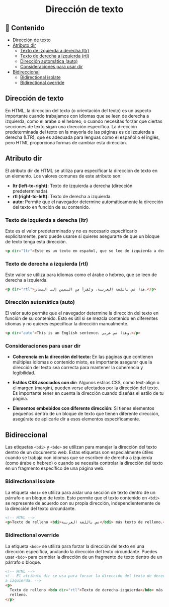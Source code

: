 <h1 align='center'>Dirección de texto</h1>

<h2>📑 Contenido</h2>

- [Dirección de texto](#dirección-de-texto)
- [Atributo dir](#atributo-dir)
  - [Texto de izquierda a derecha (ltr)](#texto-de-izquierda-a-derecha-ltr)
  - [Texto de derecha a izquierda (rtl)](#texto-de-derecha-a-izquierda-rtl)
  - [Dirección automática (auto)](#dirección-automática-auto)
  - [Consideraciones para usar dir](#consideraciones-para-usar-dir)
- [Bidireccional](#bidireccional)
  - [Bidirectional isolate](#bidirectional-isolate)
  - [Bidirectional override](#bidirectional-override)

## Dirección de texto

En HTML, la dirección del texto (o orientación del texto) es un aspecto importante cuando trabajamos con idiomas que se leen de derecha a izquierda, como el árabe o el hebreo, o cuando necesitas forzar que ciertas secciones de texto sigan una dirección específica. La dirección predeterminada del texto en la mayoría de las páginas es de izquierda a derecha (LTR), que es adecuada para lenguas como el español o el inglés, pero HTML proporciona formas de cambiar esta dirección.

## Atributo dir

El atributo dir de HTML se utiliza para especificar la dirección de texto en un elemento. Los valores comunes de este atributo son:

- **ltr (left-to-right):** Texto de izquierda a derecha (dirección predeterminada).
- **rtl (right-to-left):** Texto de derecha a izquierda.
- **auto:** Permite que el navegador determine automáticamente la dirección del texto en función de su contenido.

### Texto de izquierda a derecha (ltr)

Este es el valor predeterminado y no es necesario especificarlo explícitamente, pero puede usarse si quieres asegurarte de que un bloque de texto tenga esta dirección.

```html
<p dir="ltr">Este es un texto en español, que se lee de izquierda a derecha.</p>
```

### Texto de derecha a izquierda (rtl)

Este valor se utiliza para idiomas como el árabe o hebreo, que se leen de derecha a izquierda.

```html
<p dir="rtl">هذا نص باللغة العربية، ويُقرأ من اليمين إلى اليسار.</p>
```

### Dirección automática (auto)

El valor auto permite que el navegador determine la dirección del texto en función de su contenido. Esto es útil si se mezcla contenido en diferentes idiomas y no quieres especificar la dirección manualmente.

```html
<p dir="auto">This is an English sentence. وهذا نص عربي.</p>
```

### Consideraciones para usar dir

- **Coherencia en la dirección del texto:** En las páginas que contienen múltiples idiomas o contenido mixto, es importante asegurar que la dirección del texto sea correcta para mantener la coherencia y legibilidad.

- **Estilos CSS asociados con dir:** Algunos estilos CSS, como text-align o el margen (margin), pueden verse afectados por la dirección del texto. Es importante tener en cuenta la dirección cuando diseñas el estilo de tu página.

- **Elementos embebidos con diferente dirección:** Si tienes elementos pequeños dentro de un bloque de texto que tienen diferente dirección, asegúrate de aplicarle dir a esos elementos específicamente.

## Bidireccional

Las etiquetas `<bdi>` y `<bdo>` se utilizan para manejar la dirección del texto dentro de un documento web. Estas etiquetas son especialmente útiles cuando se trabaja con idiomas que se escriben de derecha a izquierda (como árabe o hebreo) o cuando se necesita controlar la dirección del texto en un fragmento específico de una página web.

### Bidirectional isolate

La etiqueta `<bdi>` se utiliza para aislar una sección de texto dentro de un párrafo o un bloque de texto. Esto permite que el texto contenido en `<bdi>` se represente de acuerdo con su propia dirección, independientemente de la dirección del texto circundante.

```html
<!-- HTML -->
<p>Texto de relleno <bdi>نص باللغة العربية</bdi> más texto de relleno.</p>
```

### Bidirectional override

La etiqueta `<bdo>` se utiliza para forzar la dirección del texto en una dirección específica, anulando la dirección del texto circundante. Puedes usar `<bdo>` para cambiar la dirección de un fragmento de texto dentro de un párrafo o bloque.

```html
<!-- HTML -->
<!-- El atributo dir se usa para forzar la dirección del texto de derecha
a izquierda. -->
<p>
  Texto de relleno <bdo dir="rtl">Texto de derecha-izquierda</bdo> más texto de
  relleno.
</p>
```
